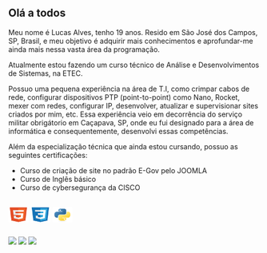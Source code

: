 ## Olá a todos

Meu nome é Lucas Alves, tenho 19 anos. Resido em São José dos Campos, SP, Brasil, e meu objetivo é adquirir mais conhecimentos e aprofundar-me ainda mais nessa vasta área da programação.

Atualmente estou fazendo um curso técnico de Análise e Desenvolvimentos de Sistemas, na ETEC.

Possuo uma pequena experiência na área de T.I, como crimpar cabos de rede, configurar dispositivos PTP (point-to-point) como Nano, Rocket, mexer com redes, configurar IP, desenvolver, atualizar e supervisionar sites criados por mim, etc. Essa experiência veio em decorrência do serviço militar obrigátorio em Caçapava, SP, onde eu fui designado para a área de informática e consequentemente, desenvolvi essas competências.

Além da especialização técnica que ainda estou cursando, possuo as seguintes certificações:

- Curso de criação de site no padrão E-Gov pelo JOOMLA
- Curso de Inglês básico
- Curso de cybersegurança da CISCO

<div style="display: inline_block"><br>
  <img align="center" alt="Rafa-HTML" height="30" width="40" src="https://raw.githubusercontent.com/devicons/devicon/master/icons/html5/html5-original.svg">
  <img align="center" alt="Rafa-CSS" height="30" width="40" src="https://raw.githubusercontent.com/devicons/devicon/master/icons/css3/css3-original.svg">
  <img align="center" alt="Rafa-Python" height="30" width="40" src="https://raw.githubusercontent.com/devicons/devicon/master/icons/python/python-original.svg">
</div>
  
  ##
 
<div> 
  <a href="https://instagram.com/alvez_luscas" target="_blank"><img src="https://img.shields.io/badge/-Instagram-%23E4405F?style=for-the-badge&logo=instagram&logoColor=white" target="_blank"></a>
  <a href = "mailto:lucasalves_deoliveira@outlook.com" target="_blank"><img src="https://img.shields.io/badge/-Gmail-%23333?style=for-the-badge&logo=gmail&logoColor=white" target="_blank"></a>
  <a href="https://www.linkedin.com/in/rafaella-ballerini-45875016a" target="_blank"><img src="https://img.shields.io/badge/-LinkedIn-%230077B5?style=for-the-badge&logo=linkedin&logoColor=white" target="_blank"></a> 
  
</div>
